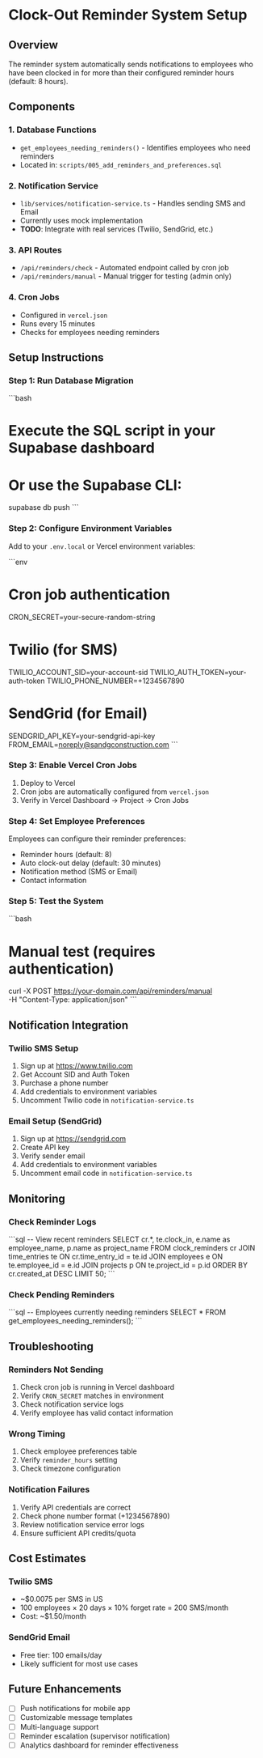 # Clock-Out Reminder System Setup

## Overview
The reminder system automatically sends notifications to employees who have been clocked in for more than their configured reminder hours (default: 8 hours).

## Components

### 1. Database Functions
- `get_employees_needing_reminders()` - Identifies employees who need reminders
- Located in: `scripts/005_add_reminders_and_preferences.sql`

### 2. Notification Service
- `lib/services/notification-service.ts` - Handles sending SMS and Email
- Currently uses mock implementation
- **TODO**: Integrate with real services (Twilio, SendGrid, etc.)

### 3. API Routes
- `/api/reminders/check` - Automated endpoint called by cron job
- `/api/reminders/manual` - Manual trigger for testing (admin only)

### 4. Cron Jobs
- Configured in `vercel.json`
- Runs every 15 minutes
- Checks for employees needing reminders

## Setup Instructions

### Step 1: Run Database Migration
\`\`\`bash
# Execute the SQL script in your Supabase dashboard
# Or use the Supabase CLI:
supabase db push
\`\`\`

### Step 2: Configure Environment Variables
Add to your `.env.local` or Vercel environment variables:

\`\`\`env
# Cron job authentication
CRON_SECRET=your-secure-random-string

# Twilio (for SMS)
TWILIO_ACCOUNT_SID=your-account-sid
TWILIO_AUTH_TOKEN=your-auth-token
TWILIO_PHONE_NUMBER=+1234567890

# SendGrid (for Email)
SENDGRID_API_KEY=your-sendgrid-api-key
FROM_EMAIL=noreply@sandgconstruction.com
\`\`\`

### Step 3: Enable Vercel Cron Jobs
1. Deploy to Vercel
2. Cron jobs are automatically configured from `vercel.json`
3. Verify in Vercel Dashboard → Project → Cron Jobs

### Step 4: Set Employee Preferences
Employees can configure their reminder preferences:
- Reminder hours (default: 8)
- Auto clock-out delay (default: 30 minutes)
- Notification method (SMS or Email)
- Contact information

### Step 5: Test the System
\`\`\`bash
# Manual test (requires authentication)
curl -X POST https://your-domain.com/api/reminders/manual \
  -H "Content-Type: application/json"
\`\`\`

## Notification Integration

### Twilio SMS Setup
1. Sign up at https://www.twilio.com
2. Get Account SID and Auth Token
3. Purchase a phone number
4. Add credentials to environment variables
5. Uncomment Twilio code in `notification-service.ts`

### Email Setup (SendGrid)
1. Sign up at https://sendgrid.com
2. Create API key
3. Verify sender email
4. Add credentials to environment variables
5. Uncomment email code in `notification-service.ts`

## Monitoring

### Check Reminder Logs
\`\`\`sql
-- View recent reminders
SELECT 
  cr.*,
  te.clock_in,
  e.name as employee_name,
  p.name as project_name
FROM clock_reminders cr
JOIN time_entries te ON cr.time_entry_id = te.id
JOIN employees e ON te.employee_id = e.id
JOIN projects p ON te.project_id = p.id
ORDER BY cr.created_at DESC
LIMIT 50;
\`\`\`

### Check Pending Reminders
\`\`\`sql
-- Employees currently needing reminders
SELECT * FROM get_employees_needing_reminders();
\`\`\`

## Troubleshooting

### Reminders Not Sending
1. Check cron job is running in Vercel dashboard
2. Verify `CRON_SECRET` matches in environment
3. Check notification service logs
4. Verify employee has valid contact information

### Wrong Timing
1. Check employee preferences table
2. Verify `reminder_hours` setting
3. Check timezone configuration

### Notification Failures
1. Verify API credentials are correct
2. Check phone number format (+1234567890)
3. Review notification service error logs
4. Ensure sufficient API credits/quota

## Cost Estimates

### Twilio SMS
- ~$0.0075 per SMS in US
- 100 employees × 20 days × 10% forget rate = 200 SMS/month
- Cost: ~$1.50/month

### SendGrid Email
- Free tier: 100 emails/day
- Likely sufficient for most use cases

## Future Enhancements
- [ ] Push notifications for mobile app
- [ ] Customizable message templates
- [ ] Multi-language support
- [ ] Reminder escalation (supervisor notification)
- [ ] Analytics dashboard for reminder effectiveness
